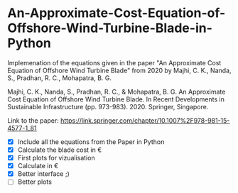 # An-Approximate-Cost-Equation-of-Offshore-Wind-Turbine-Blade-in-Python
Implemenation of the equations given in the paper "An Approximate Cost Equation of Offshore Wind Turbine Blade" from 2020 by Majhi, C. K., Nanda, S., Pradhan, R. C., Mohapatra, B. G. 

Majhi, C. K., Nanda, S., Pradhan, R. C., & Mohapatra, B. G. An Approximate Cost Equation of Offshore Wind Turbine Blade. In Recent Developments in Sustainable Infrastructure (pp. 973-983). 2020. Springer, Singapore.

Link to the paper: https://link.springer.com/chapter/10.1007%2F978-981-15-4577-1_81


- [X] Include all the equations from the Paper in Python
- [x] Calculate the blade cost in €
- [x] First plots for vizualisation
- [x] Calculate in €
- [x] Better interface ;)
- [ ] Better plots
